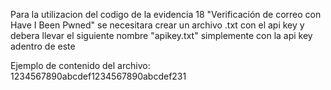 Para la utilizacion del codigo de la evidencia 18 "Verificación de correo con Have I Been Pwned"
se necesitara crear un archivo .txt con el api key y debera llevar el siguiente nombre "apikey.txt" 
simplemente con la api key adentro de este 

Ejemplo de contenido del archivo:
1234567890abcdef1234567890abcdef231
